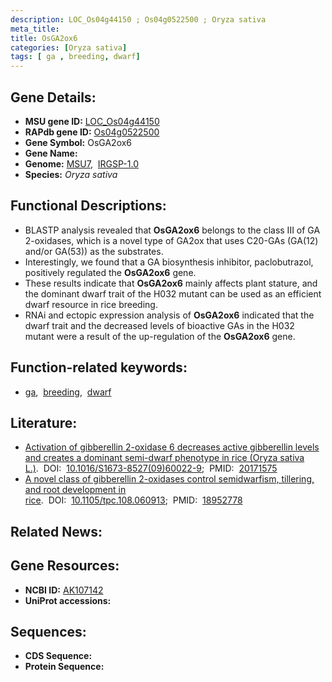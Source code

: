 ```yaml
---
description: LOC_Os04g44150 ; Os04g0522500 ; Oryza sativa
meta_title:
title: OsGA2ox6
categories: [Oryza sativa]
tags: [ ga , breeding, dwarf]
---
```


## Gene Details:
- **MSU gene ID:** [LOC_Os04g44150](http://rice.uga.edu/cgi-bin/ORF_infopage.cgi?orf=LOC_Os04g44150)  
- **RAPdb gene ID:** [Os04g0522500](https://rapdb.dna.affrc.go.jp/locus/?name=Os04g0522500)  
- **Gene Symbol:** OsGA2ox6
- **Gene Name:**
- **Genome:**  [MSU7](http://rice.uga.edu/),&nbsp;&nbsp;[IRGSP-1.0](https://rapdb.dna.affrc.go.jp/download/irgsp1.html)
- **Species:** *Oryza sativa*

## Functional Descriptions:
   - BLASTP analysis revealed that **OsGA2ox6** belongs to the class III of GA 2-oxidases, which is a novel type of GA2ox that uses C20-GAs (GA(12) and/or GA(53)) as the substrates.
   - Interestingly, we found that a GA biosynthesis inhibitor, paclobutrazol, positively regulated the **OsGA2ox6** gene.
   - These results indicate that **OsGA2ox6** mainly affects plant stature, and the dominant dwarf trait of the H032 mutant can be used as an efficient dwarf resource in rice breeding.
   - RNAi and ectopic expression analysis of **OsGA2ox6** indicated that the dwarf trait and the decreased levels of bioactive GAs in the H032 mutant were a result of the up-regulation of the **OsGA2ox6** gene.

## Function-related keywords:
   - [ga](/tags/ga/),&nbsp;&nbsp;[breeding](/tags/breeding/),&nbsp;&nbsp;[dwarf](/tags/dwarf/)

## Literature:
   - [Activation of gibberellin 2-oxidase 6 decreases active gibberellin levels and creates a dominant semi-dwarf phenotype in rice (Oryza sativa L.)](https://www.doi.org/10.1016/S1673-8527(09)60022-9).&nbsp;&nbsp;DOI:&nbsp;&nbsp;[10.1016/S1673-8527(09)60022-9](https://www.doi.org/10.1016/S1673-8527(09)60022-9);&nbsp;&nbsp;PMID:&nbsp;&nbsp;[20171575](https://pubmed.ncbi.nlm.nih.gov/20171575/)
   - [A novel class of gibberellin 2-oxidases control semidwarfism, tillering, and root development in rice](https://www.doi.org/10.1105/tpc.108.060913).&nbsp;&nbsp;DOI:&nbsp;&nbsp;[10.1105/tpc.108.060913](https://www.doi.org/10.1105/tpc.108.060913);&nbsp;&nbsp;PMID:&nbsp;&nbsp;[18952778](https://pubmed.ncbi.nlm.nih.gov/18952778/)

## Related News:

## Gene Resources:
- **NCBI ID:**  [AK107142](http://www.ncbi.nlm.nih.gov/nuccore/AK107142)
- **UniProt accessions:** [](https://www.uniprot.org/uniprotkb//entry)

## Sequences:
- **CDS Sequence:**
- **Protein Sequence:**
